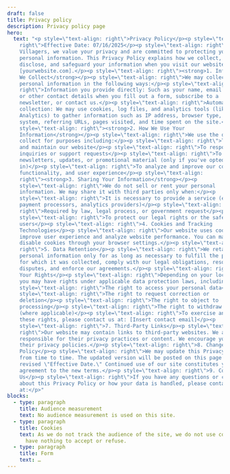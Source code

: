 ```yaml
---
draft: false
title: Privacy policy
description: Privacy policy page
hero:
  text: "<p style=\"text-align: right\">Privacy Policy</p><p style=\"text-align:
    right\">Effective Date: 07/16/2025</p><p style=\"text-align: right\">At
    Villagers, we value your privacy and are committed to protecting your
    personal information. This Privacy Policy explains how we collect, use,
    disclose, and safeguard your information when you visit our website
    [yourwebsite.com].</p><p style=\"text-align: right\"><strong>1. Information
    We Collect</strong></p><p style=\"text-align: right\">We may collect
    personal information in the following ways:</p><p style=\"text-align:
    right\">Information you provide directly: Such as your name, email address,
    or other contact details when you fill out a form, subscribe to a
    newsletter, or contact us.</p><p style=\"text-align: right\">Automatic data
    collection: We may use cookies, log files, and analytics tools (like Google
    Analytics) to gather information such as IP address, browser type, operating
    system, referring URLs, pages visited, and time spent on the site.</p><p
    style=\"text-align: right\"><strong>2. How We Use Your
    Information</strong></p><p style=\"text-align: right\">We use the data we
    collect for purposes including:</p><p style=\"text-align: right\">To provide
    and maintain our website</p><p style=\"text-align: right\">To respond to
    inquiries or support requests</p><p style=\"text-align: right\">To send you
    newsletters, updates, or promotional material (only if you've opted
    in)</p><p style=\"text-align: right\">To analyze and improve our content,
    functionality, and user experience</p><p style=\"text-align:
    right\"><strong>3. Sharing Your Information</strong></p><p
    style=\"text-align: right\">We do not sell or rent your personal
    information. We may share it with third parties only when:</p><p
    style=\"text-align: right\">It is necessary to provide a service (e.g.,
    payment processors, analytics providers)</p><p style=\"text-align:
    right\">Required by law, legal process, or government request</p><p
    style=\"text-align: right\">To protect our legal rights or the safety of
    users</p><p style=\"text-align: right\">4. Cookies and Tracking
    Technologies</p><p style=\"text-align: right\">Our website uses cookies to
    improve user experience and analyze website performance. You can manage or
    disable cookies through your browser settings.</p><p style=\"text-align:
    right\">5. Data Retention</p><p style=\"text-align: right\">We retain your
    personal information only for as long as necessary to fulfill the purposes
    for which it was collected, comply with our legal obligations, resolve
    disputes, and enforce our agreements.</p><p style=\"text-align: right\">6.
    Your Rights</p><p style=\"text-align: right\">Depending on your location,
    you may have rights under applicable data protection laws, including:</p><p
    style=\"text-align: right\">The right to access your personal data</p><p
    style=\"text-align: right\">The right to request correction or
    deletion</p><p style=\"text-align: right\">The right to object to
    processing</p><p style=\"text-align: right\">The right to withdraw consent
    (where applicable)</p><p style=\"text-align: right\">To exercise any of
    these rights, please contact us at: [Insert contact email]</p><p
    style=\"text-align: right\">7. Third-Party Links</p><p style=\"text-align:
    right\">Our website may contain links to third-party websites. We are not
    responsible for their privacy practices or content. We encourage you to read
    their privacy policies.</p><p style=\"text-align: right\">8. Changes to This
    Policy</p><p style=\"text-align: right\">We may update this Privacy Policy
    from time to time. The updated version will be posted on this page with the
    revised \"Effective Date.\" Continued use of our site constitutes your
    agreement to the new terms.</p><p style=\"text-align: right\">9. Contact
    Us</p><p style=\"text-align: right\">If you have any questions or concerns
    about this Privacy Policy or how your data is handled, please contact us
    at:</p>"
blocks:
  - type: paragraph
    title: Audience measurement
    text: No audience measurement is used on this site.
  - type: paragraph
    title: Cookies
    text: As we do not track the audience of the site, we do not use cookies. So you
      have nothing to accept or refuse.
  - type: paragraph
    title: Form
    text: …
---
```

